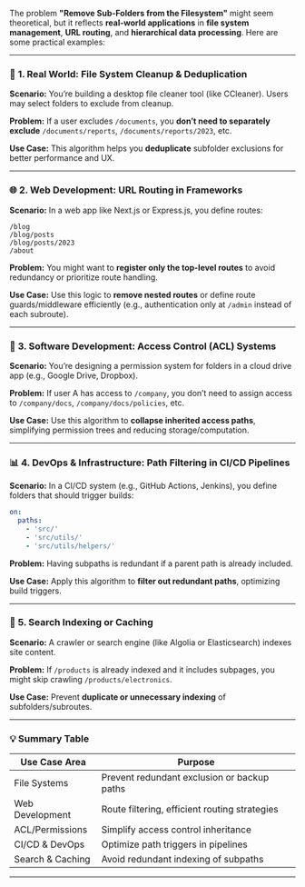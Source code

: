 The problem **"Remove Sub-Folders from the Filesystem"** might seem theoretical, but it reflects **real-world applications** in **file system management**, **URL routing**, and **hierarchical data processing**. Here are some practical examples:

---

### 🔧 **1. Real World: File System Cleanup & Deduplication**

**Scenario:**
You’re building a desktop file cleaner tool (like CCleaner). Users may select folders to exclude from cleanup.

**Problem:**
If a user excludes `/documents`, you **don’t need to separately exclude** `/documents/reports`, `/documents/reports/2023`, etc.

**Use Case:**
This algorithm helps you **deduplicate** subfolder exclusions for better performance and UX.

---

### 🌐 **2. Web Development: URL Routing in Frameworks**

**Scenario:**
In a web app like Next.js or Express.js, you define routes:

```plaintext
/blog
/blog/posts
/blog/posts/2023
/about
```

**Problem:**
You might want to **register only the top-level routes** to avoid redundancy or prioritize route handling.

**Use Case:**
Use this logic to **remove nested routes** or define route guards/middleware efficiently (e.g., authentication only at `/admin` instead of each subroute).

---

### 📂 **3. Software Development: Access Control (ACL) Systems**

**Scenario:**
You’re designing a permission system for folders in a cloud drive app (e.g., Google Drive, Dropbox).

**Problem:**
If user A has access to `/company`, you don’t need to assign access to `/company/docs`, `/company/docs/policies`, etc.

**Use Case:**
Use this algorithm to **collapse inherited access paths**, simplifying permission trees and reducing storage/computation.

---

### 📊 **4. DevOps & Infrastructure: Path Filtering in CI/CD Pipelines**

**Scenario:**
In a CI/CD system (e.g., GitHub Actions, Jenkins), you define folders that should trigger builds:

```yaml
on:
  paths:
    - 'src/'
    - 'src/utils/'
    - 'src/utils/helpers/'
```

**Problem:**
Having subpaths is redundant if a parent path is already included.

**Use Case:**
Apply this algorithm to **filter out redundant paths**, optimizing build triggers.

---

### 🧠 **5. Search Indexing or Caching**

**Scenario:**
A crawler or search engine (like Algolia or Elasticsearch) indexes site content.

**Problem:**
If `/products` is already indexed and it includes subpages, you might skip crawling `/products/electronics`.

**Use Case:**
Prevent **duplicate or unnecessary indexing** of subfolders/subroutes.

---

### 💡 Summary Table

| Use Case Area    | Purpose                                       |
| ---------------- | --------------------------------------------- |
| File Systems     | Prevent redundant exclusion or backup paths   |
| Web Development  | Route filtering, efficient routing strategies |
| ACL/Permissions  | Simplify access control inheritance           |
| CI/CD & DevOps   | Optimize path triggers in pipelines           |
| Search & Caching | Avoid redundant indexing of subpaths          |

---
